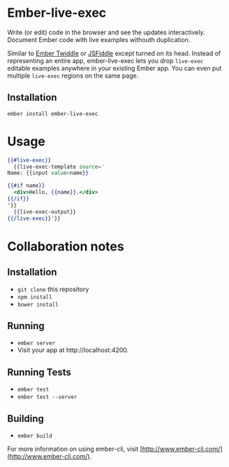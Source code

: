 # Ember-live-exec

Write (or edit) code in the browser and see the updates interactively. Document Ember code with live examples withouth duplication.

Similar to [Ember Twiddle](http://ember-twiddle.com/) or [JSFiddle](https://jsfiddle.net/) except turned on its head. Instead of representing an entire app, ember-live-exec lets you drop `live-exec` editable examples anywhere in your existing Ember app. You can even put multiple `live-exec` regions on the same page.

## Installation

`ember install ember-live-exec`

# Usage

```hbs
{{#live-exec}}
  {{live-exec-template source='
Name: {{input value=name}}

{{#if name}}
  <div>Hello, {{name}}.</div>
{{/if}}
'}}
  {{live-exec-output}}
{{/live-exec}}'}}
```


# Collaboration notes

## Installation

* `git clone` this repository
* `npm install`
* `bower install`

## Running

* `ember server`
* Visit your app at http://localhost:4200.

## Running Tests

* `ember test`
* `ember test --server`

## Building

* `ember build`

For more information on using ember-cli, visit [http://www.ember-cli.com/](http://www.ember-cli.com/).
